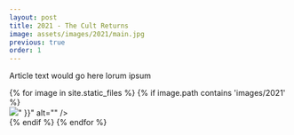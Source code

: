 ```yaml
---
layout: post
title: 2021 - The Cult Returns
image: assets/images/2021/main.jpg
previous: true
order: 1
---
```


Article text would go here lorum ipsum

<div class="box alt">
	<div class="row 50% uniform">
        {% for image in site.static_files %}
            {% if image.path contains 'images/2021' %}
                <div class="4u"><span class="image fit square-fit"><img src="{{ site.baseurl | append: image.path | resize: "800x800>" }}" alt="" /></span></div>
            {% endif %}
        {% endfor %}
	</div>
</div>

